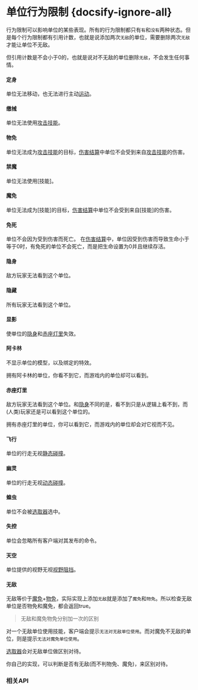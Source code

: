# 单位行为限制 {docsify-ignore-all} 

行为限制可以影响单位的某些表现。所有的行为限制都只有`有`和`没有`两种状态。但是每个行为限制都有引用计数，也就是说添加两次`无敌`的单位，需要删除两次`无敌`才能让单位不无敌。

但引用计数是不会小于0的，也就是说对不无敌的单位删除`无敌`，不会发生任何事情。

#### 定身
单位无法移动，也无法进行主动[运动]。

#### 缴械
单位无法使用[攻击技能]。

#### 物免
单位无法成为[攻击技能]的目标，[伤害结算]中单位不会受到来自[攻击技能]的伤害。

#### 禁魔
单位无法使用[技能]。

#### 魔免
单位无法成为[技能]的目标，[伤害结算]中单位不会受到来自[技能]的伤害。

#### 免死
单位不会因为受到伤害而死亡。
在[伤害结算]中，单位因受到伤害而导致生命小于等于0时，有免死的单位不会死亡，而是把生命设置为0并且继续存活。

#### 隐身
敌方玩家无法看到这个单位。

#### 隐藏
所有玩家无法看到这个单位。

#### 显影
使单位的[隐身]和[赤座灯里]失效。

#### 阿卡林
不显示单位的模型，以及绑定的特效。

拥有阿卡林的单位，你看不到它，而游戏内的单位却可以看到。

#### 赤座灯里
敌方玩家无法看到这个单位。和[隐身]不同的是，看不到只是从逻辑上看不到，而(人类)玩家还是可以看到这个单位的。

拥有赤座灯里的单位，你可以看到它，而游戏内的单位却会对它视而不见。

#### 飞行
单位的行走无视[静态碰撞]。


#### 幽灵
单位的行走无视[动态碰撞]。

#### 蝗虫
单位不会被[选取器]选中。

#### 失控
单位会忽略所有客户端对其发布的命令。

#### 天空
单位提供的视野无视[视野阻挡]。

#### 无敌
无敌等价于[魔免]+[物免]，实际实现上添加`无敌`就是添加了`魔免`和`物免`。所以检查无敌单位是否物免和魔免，都会返回true。

> 无敌和魔免物免分别加一次的区别

对一个无敌单位使用技能，客户端会提示`无法对无敌单位使用`。而对魔免不无敌的单位，则是提示`无法对魔免单位使用`。

[选取器]会对无敌单位做区别对待。

你自己的实现，可以判断是否有无敌(而不判物免、魔免)，来区别对待。

[隐身]: /ac/unit/restriction?id=隐身
[物免]: /ac/unit/restriction?id=物免
[魔免]: /ac/unit/restriction?id=魔免
[赤座灯里]: /ac/unit/restriction?id=赤座灯里
[视野阻挡]: /ac/game/视野?id=视野阻挡
[攻击技能]: /ac/skill/攻击技能
[伤害结算]: /ac/damage/伤害结算
[选取器]: /ac/api/selector.md

[运动]: 404
[动态碰撞]: 404
[静态碰撞]: 404

### 相关API

